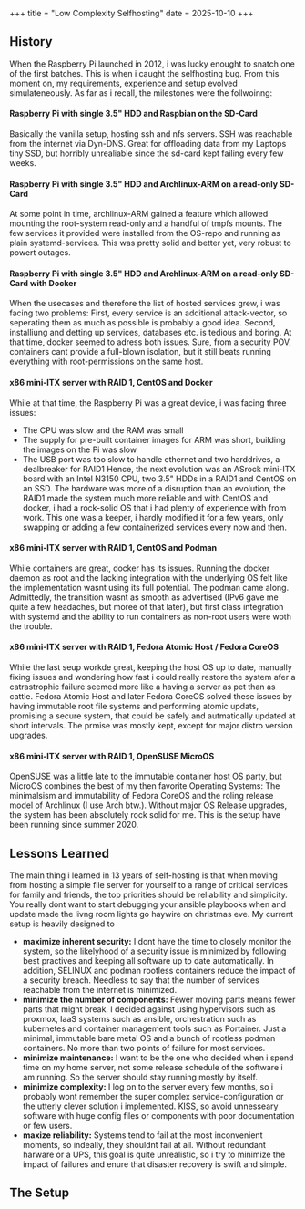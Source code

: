+++
title = "Low Complexity Selfhosting"
date = 2025-10-10
+++

## History

When the Raspberry Pi launched in 2012, i was lucky enought to snatch one of the first batches. This is when i caught the selfhosting bug. From this moment on, my requirements, experience and setup evolved simulateneously. As far as i recall, the milestones were the follwoinng:

#### Raspberry Pi with single 3.5" HDD and Raspbian on the SD-Card
Basically the vanilla setup, hosting ssh and nfs servers. SSH was reachable from the internet via Dyn-DNS. Great for offloading data from my Laptops tiny SSD, but horribly unrealiable since the sd-card kept failing every few weeks.

#### Raspberry Pi with single 3.5" HDD and Archlinux-ARM on a read-only SD-Card
At some point in time, archlinux-ARM gained a feature which allowed mounting the root-system read-only and a handful of tmpfs mounts. The few services it provided were installed from the OS-repo and running as plain systemd-services. This was pretty solid and better yet, very robust to powert outages. 

#### Raspberry Pi with single 3.5" HDD and Archlinux-ARM on a read-only SD-Card with Docker
When the usecases and therefore the list of hosted services grew, i was facing two problems: First, every service is an additional attack-vector, so seperating them as much as possible is probably a good idea. Second, installiung and detting up services, databases etc. is tedious and boring. At that time, docker seemed to adress both issues. Sure, from a security POV, containers cant provide a full-blown isolation, but it still beats running everything with root-permissions on the same host. 

#### x86 mini-ITX server with RAID 1, CentOS and Docker
While at that time, the Raspberry Pi was a great device, i was facing three issues:
* The CPU was slow and the RAM was small
* The supply for pre-built container images for ARM was short, building the images on the Pi was slow
* The USB port was too slow to handle ethernet and two harddrives, a dealbreaker for RAID1
Hence, the next evolution was an ASrock mini-ITX board with an Intel N3150 CPU, two 3.5" HDDs in a RAID1 and CentOS on an SSD. The hardware was more of a disruption than an evolution, the RAID1 made the system much more reliable and with CentOS and docker, i had a rock-solid OS that i had plenty of experience with from work. This one was a keeper, i hardly modified it for a few years, only swapping or adding a few containerized services every now and then.

#### x86 mini-ITX server with RAID 1, CentOS and Podman
While containers are great, docker has its issues. Running the docker daemon as root and the lacking integration with the underlying OS felt like the implementation wasnt using its full potential. The podman came along. Admittedly, the transition wasnt as smooth as advertised (IPv6 gave me quite a few headaches, but moree of that later), but first class integration with systemd and the ability to run containers as non-root users were woth the trouble.

#### x86 mini-ITX server with RAID 1, Fedora Atomic Host / Fedora CoreOS
While the last seup workde great, keeping the host OS up to date, manually fixing issues and wondering how fast i could really restore the system afer a catrastrophic failure seemed more like a having a server as pet than as cattle. Fedora Atomic Host and later Fedora CoreOS solved these issues by having immutable root file systems and performing atomic updats, promising a secure system, that could be safely and autmatically updated at short intervals. The prmise was mostly kept, except for major distro version upgrades.

#### x86 mini-ITX server with RAID 1, OpenSUSE MicroOS
OpenSUSE was a little late to the immutable container host OS party, but MicroOS combines the best of my then favorite Operating Systems: The minimalsism and immutability of Fedora CoreOS and the roling release model of Archlinux (I use Arch btw.). Without major OS Release upgrades, the system has been absolutely rock solid for me. This is the setup have been running since summer 2020.


## Lessons Learned

The main thing i learned in 13 years of self-hosting is that when moving from hosting a simple file server for yourself to a range of critical services for family and friends, the top priorities should be reliability and simplicity. You really dont want to start debugging your ansible playbooks when and update made the livng room lights go haywire on christmas eve. My current setup is heavily designed to 
* **maximize inherent security:** I dont have the time to closely monitor the system, so the likelyhood of a security issue is minimized by following best practives and keeping all software up to date automatically. In addition, SELINUX and podman rootless containers reduce the impact of a security breach. Needless to say that the number of services reachable from the internet is minimized.
* **minimize the number of components:** Fewer moving parts means fewer parts that might break. I decided against using hypervisors such as proxmox, IaaS systems such as ansible, orchestration such as kubernetes and container management tools such as Portainer. Just a minimal, immutable bare metal OS and a bunch of rootless podman containers. No more than two points of failure for most services.
* **minimize maintenance:** I want to be the one who decided when i spend time on my home server, not some release schedule of the software i am running. So the server should stay running mostly by itself.
* **minimize complexity:** I log on to the server every few months, so i probably wont remember the super complex service-configuration  or the utterly clever solution i implemented. KISS, so avoid unnesseary software with huge config files or components with poor documentation or few users.
* **maxize reliability:** Systems tend to fail at the most inconvenient moments, so indeally, they shouldnt fail at all. Without redundant harware or a UPS, this goal is quite unrealistic, so i try to minimize the impact of failures and enure that disaster recovery is swift and simple.

## The Setup







